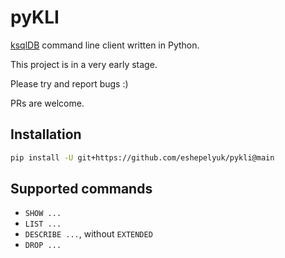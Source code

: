 # pyKLI

[ksqlDB](https://ksqldb.io/) command line client written in Python.

This project is in a very early stage. 

Please try and report bugs :)

PRs are welcome.

## Installation

```sh
pip install -U git+https://github.com/eshepelyuk/pykli@main
```

## Supported commands

* `SHOW ...` 
* `LIST ...`
* `DESCRIBE ...`, without `EXTENDED`
* `DROP ...`
